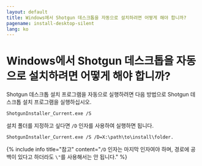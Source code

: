 ```yaml
---
layout: default
title: Windows에서 Shotgun 데스크톱을 자동으로 설치하려면 어떻게 해야 합니까?
pagename: install-desktop-silent
lang: ko
---
```


# Windows에서 Shotgun 데스크톱을 자동으로 설치하려면 어떻게 해야 합니까?

Shotgun 데스크톱 설치 프로그램을 자동으로 실행하려면 다음 방법으로 Shotgun 데스크톱 설치 프로그램을 실행하십시오.

`ShotgunInstaller_Current.exe /S`

설치 폴더를 지정하고 싶다면 `/D` 인자를 사용하여 실행하면 됩니다.

`ShotgunInstaller_Current.exe /S /D=X:\path\to\install\folder.`

{% include info title="참고" content="`/D` 인자는 마지막 인자여야 하며, 경로에 공백이 있다고 하더라도 `\"`를 사용해서는 안 됩니다." %}